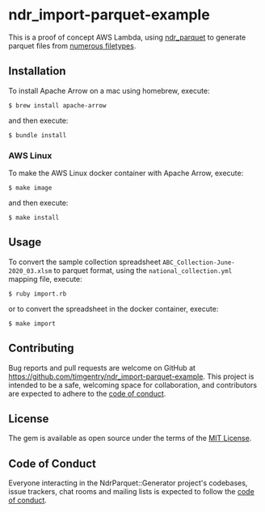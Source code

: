 # ndr_import-parquet-example

This is a proof of concept AWS Lambda, using [ndr_parquet](https://github.com/timgentry/ndr_parquet) to generate parquet files from [numerous filetypes](https://github.com/publichealthengland/ndr_import#ndrimport---).

## Installation

To install Apache Arrow on a mac using homebrew, execute:

    $ brew install apache-arrow

and then execute:

    $ bundle install

### AWS Linux

To make the AWS Linux docker container with Apache Arrow, execute:

    $ make image

and then execute:

    $ make install

## Usage

To convert the sample collection spreadsheet `ABC_Collection-June-2020_03.xlsm` to parquet format, using the `national_collection.yml` mapping file, execute:

    $ ruby import.rb

or to convert the spreadsheet in the docker container, execute:

    $ make import

## Contributing

Bug reports and pull requests are welcome on GitHub at https://github.com/timgentry/ndr_import-parquet-example. This project is intended to be a safe, welcoming space for collaboration, and contributors are expected to adhere to the [code of conduct](https://github.com/timgentry/ndr_import-parquet-example/blob/main/CODE_OF_CONDUCT.md).

## License

The gem is available as open source under the terms of the [MIT License](https://opensource.org/licenses/MIT).

## Code of Conduct

Everyone interacting in the NdrParquet::Generator project's codebases, issue trackers, chat rooms and mailing lists is expected to follow the [code of conduct](https://github.com/timgentry/ndr_import-parquet-example/blob/main/CODE_OF_CONDUCT.md).